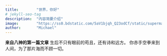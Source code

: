 ```yaml
---
title:        "世界，你好"
# jekyll-seo-tag
description:  "内容简要介绍"
image:        "https://ss0.bdstatic.com/5aV1bjqh_Q23odCf/static/superman/img/logo/bd_logo1_31bdc765.png"
author:       "Michael"
---
```

**来自八神的第一篇文章**
生后不只有眼前的苟且，还有诗和远方。
你赤手空拳来到人间，为了那片海而不顾一切。
